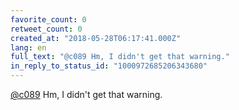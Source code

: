 ```yaml
---
favorite_count: 0
retweet_count: 0
created_at: "2018-05-28T06:17:41.000Z"
lang: en
full_text: "@c089 Hm, I didn't get that warning."
in_reply_to_status_id: "1000972685206343680"
---
```


[@c089](https://twitter.com/c089) Hm, I didn't get that warning.
